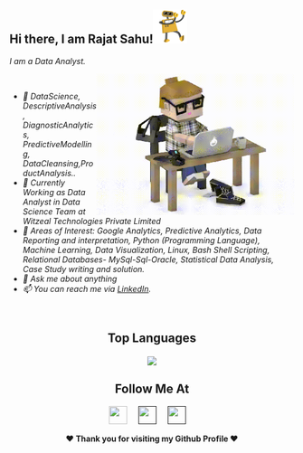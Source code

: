 ## Hi there, I am Rajat Sahu!<img height="60" width="60" src="hi.gif" />
<i>I am a Data Analyst</b>.</i>
<i>
  
<img align="right" height="250" width="350" src="typing_man.gif" />
<br>
<ul>
        <li>🔭 DataScience, DescriptiveAnalysis, DiagnosticAnalytics, PredictiveModelling, DataCleansing,ProductAnalysis.. </li>
        <li>💼 Currently Working as Data Analyst in Data Science Team at Witzeal Technologies Private Limited</li>
        <li>🤔 Areas of Interest: Google Analytics, Predictive Analytics, Data Reporting and interpretation, Python (Programming Language), Machine Learning, Data Visualization, Linux, Bash Shell Scripting, Relational Databases- MySql-Sql-Oracle, Statistical Data Analysis, Case Study writing and solution.
</li>
        <li>💬 Ask me about anything</li>
        <li>📫 You can reach me via <a target="_blank" href="https://www.linkedin.com/in/rajat-sahu-484329b1">LinkedIn</a>.</li>
      </ul>
</i>
<br/>


<div align="center">

## Top Languages
<a href="https://github.com/Rajat111062">
  <img align="center" src="https://github-readme-stats.vercel.app/api/top-langs/?username=Rajat111062&theme=tokyonight&layout=compact">
</a>
 </div>

<div align="center">

## Follow Me At
<a href="https://www.linkedin.com/in/rajat-sahu-484329b1/"><img height="32" width="32" src="https://cdn-icons-png.flaticon.com/512/174/174857.png" /></a>&nbsp;&nbsp;&nbsp;&nbsp;
<a href=""><img height="32" width="32" src="https://upload.wikimedia.org/wikipedia/commons/thumb/e/e7/Instagram_logo_2016.svg/768px-Instagram_logo_2016.svg.png" /></a>&nbsp;&nbsp;&nbsp;&nbsp;
<a href=""><img height="32" width="32" src="https://1000logos.net/wp-content/uploads/2017/06/Twitter-Logo.png" /></a>&nbsp;&nbsp;&nbsp;&nbsp;
</div>
<div align="center">
<b>❤️ Thank you for visiting my Github Profile ❤️</b>
</div>
